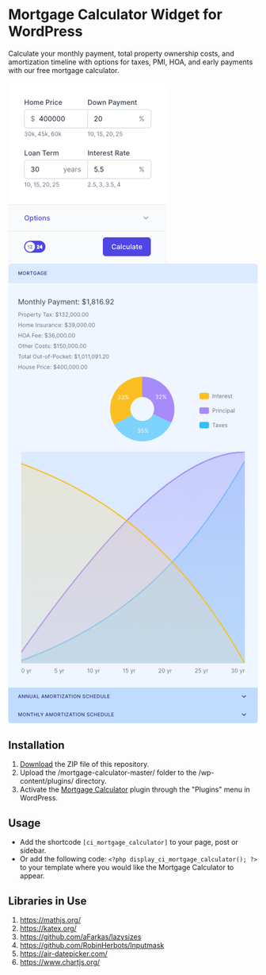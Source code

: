 # Mortgage Calculator Widget for WordPress

Calculate your monthly payment, total property ownership costs, and amortization timeline with options for taxes, PMI, HOA, and early payments with our free mortgage calculator.

![Mortgage Calculator Input Form](/assets/images/screenshot-1.png "Mortgage Calculator Input Form")
![Mortgage Calculator Calculation Results](/assets/images/screenshot-2.png "Mortgage Calculator Calculation Results")

## Installation

1. [Download](https://github.com/pub-calculator-io/mortgage-calculator/archive/refs/heads/master.zip) the ZIP file of this repository.
2. Upload the /mortgage-calculator-master/ folder to the /wp-content/plugins/ directory.
3. Activate the [Mortgage Calculator](https://www.calculator.io/mortgage-calculator/ "Mortgage Calculator Homepage") plugin through the "Plugins" menu in WordPress.

## Usage
* Add the shortcode `[ci_mortgage_calculator]` to your page, post or sidebar.
* Or add the following code: `<?php display_ci_mortgage_calculator(); ?>` to your template where you would like the Mortgage Calculator to appear.

## Libraries in Use
1. https://mathjs.org/
2. https://katex.org/
3. https://github.com/aFarkas/lazysizes
4. https://github.com/RobinHerbots/Inputmask
5. https://air-datepicker.com/
6. https://www.chartjs.org/
